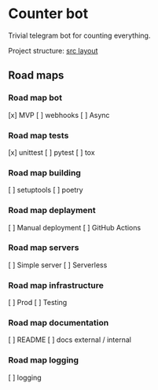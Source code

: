 # Counter bot
Trivial telegram bot for counting everything.

Project structure: [src layout](https://packaging.python.org/en/latest/discussions/src-layout-vs-flat-layout/)

## Road maps

### Road map bot
[x] MVP
[ ] webhooks
[ ] Async

### Road map tests
[x] unittest
[ ] pytest
[ ] tox

### Road map building
[ ] setuptools
[ ] poetry

### Road map deplayment
[ ] Manual deployment
[ ] GitHub Actions

### Road map servers
[ ] Simple server
[ ] Serverless

### Road map infrastructure
[ ] Prod
[ ] Testing

### Road map documentation
[ ] README
[ ] docs external / internal

### Road map logging
[ ] logging
